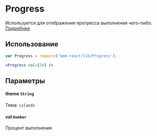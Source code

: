 # Progress
Используется для отображения прогресса выполнения чего-либо. [Подробнее](https://ru.bem.info/libs/bem-components/v2.3.0/desktop/progressbar/)

## Использование
```jsx
var Progress = require('bem-react/lib/Progress');

<Progress val={50} />
```

## Параметры

#### theme `String`
Тема: `islands`

#### val `Number`
Процент выполнения
